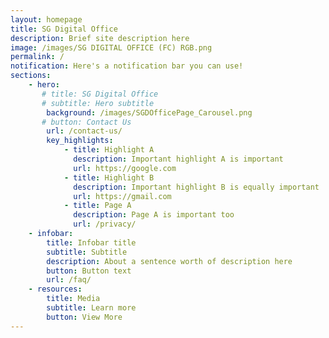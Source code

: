 ```yaml
---
layout: homepage
title: SG Digital Office
description: Brief site description here
image: /images/SG DIGITAL OFFICE (FC) RGB.png
permalink: /
notification: Here's a notification bar you can use!
sections:
    - hero:
       # title: SG Digital Office
       # subtitle: Hero subtitle
        background: /images/SGDOfficePage_Carousel.png
       # button: Contact Us
        url: /contact-us/
        key_highlights:
            - title: Highlight A
              description: Important highlight A is important
              url: https://google.com
            - title: Highlight B
              description: Important highlight B is equally important
              url: https://gmail.com
            - title: Page A
              description: Page A is important too
              url: /privacy/
    - infobar:
        title: Infobar title
        subtitle: Subtitle
        description: About a sentence worth of description here
        button: Button text
        url: /faq/
    - resources:
        title: Media
        subtitle: Learn more
        button: View More
---
```

